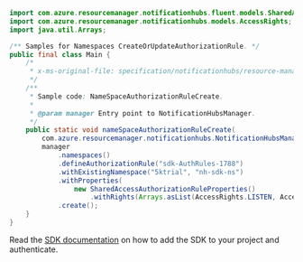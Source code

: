 ```java
import com.azure.resourcemanager.notificationhubs.fluent.models.SharedAccessAuthorizationRuleProperties;
import com.azure.resourcemanager.notificationhubs.models.AccessRights;
import java.util.Arrays;

/** Samples for Namespaces CreateOrUpdateAuthorizationRule. */
public final class Main {
    /*
     * x-ms-original-file: specification/notificationhubs/resource-manager/Microsoft.NotificationHubs/stable/2017-04-01/examples/Namespaces/NHNameSpaceAuthorizationRuleCreate.json
     */
    /**
     * Sample code: NameSpaceAuthorizationRuleCreate.
     *
     * @param manager Entry point to NotificationHubsManager.
     */
    public static void nameSpaceAuthorizationRuleCreate(
        com.azure.resourcemanager.notificationhubs.NotificationHubsManager manager) {
        manager
            .namespaces()
            .defineAuthorizationRule("sdk-AuthRules-1788")
            .withExistingNamespace("5ktrial", "nh-sdk-ns")
            .withProperties(
                new SharedAccessAuthorizationRuleProperties()
                    .withRights(Arrays.asList(AccessRights.LISTEN, AccessRights.SEND)))
            .create();
    }
}
```

Read the [SDK documentation](https://github.com/Azure/azure-sdk-for-java/blob/azure-resourcemanager-notificationhubs_1.0.0-beta.3/sdk/notificationhubs/azure-resourcemanager-notificationhubs/README.md) on how to add the SDK to your project and authenticate.

